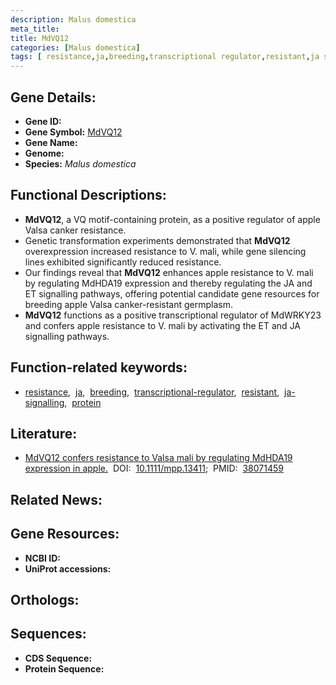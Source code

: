 ```yaml
---
description: Malus domestica
meta_title:
title: MdVQ12
categories: [Malus domestica]
tags: [ resistance,ja,breeding,transcriptional regulator,resistant,ja signalling,protein ]
---
```


## Gene Details:
- **Gene ID:** []()
- **Gene Symbol:** <u>MdVQ12</u>
- **Gene Name:** 
- **Genome:** []()
- **Species:** *Malus domestica*

## Functional Descriptions:
   - **MdVQ12**, a VQ motif-containing protein, as a positive regulator of apple Valsa canker resistance.
   - Genetic transformation experiments demonstrated that **MdVQ12** overexpression increased resistance to V. mali, while gene silencing lines exhibited significantly reduced resistance. 
   - Our findings reveal that **MdVQ12** enhances apple resistance to V. mali by regulating MdHDA19 expression and thereby regulating the JA and ET signalling pathways, offering potential candidate gene resources for breeding apple Valsa canker-resistant germplasm.
   - **MdVQ12** functions as a positive transcriptional regulator of MdWRKY23 and confers apple resistance to V. mali by activating the ET and JA signalling pathways.

## Function-related keywords:
   - [resistance](/tags/resistance/),&nbsp;&nbsp;[ja](/tags/ja/),&nbsp;&nbsp;[breeding](/tags/breeding/),&nbsp;&nbsp;[transcriptional-regulator](/tags/transcriptional-regulator/),&nbsp;&nbsp;[resistant](/tags/resistant/),&nbsp;&nbsp;[ja-signalling](/tags/ja-signalling/),&nbsp;&nbsp;[protein](/tags/protein/)

## Literature:
   - [MdVQ12 confers resistance to Valsa mali by regulating MdHDA19 expression in apple.](https://doi.org/10.1111/mpp.13411)&nbsp;&nbsp;DOI:&nbsp;&nbsp;[10.1111/mpp.13411](https://doi.org/10.1111/mpp.13411);&nbsp;&nbsp;PMID:&nbsp;&nbsp;[38071459](https://pubmed.ncbi.nlm.nih.gov/38071459/)

## Related News:

## Gene Resources:
- **NCBI ID:**  [](https://www.ncbi.nlm.nih.gov/gene/?term=)
- **UniProt accessions:**  [](https://www.uniprot.org/uniprotkb//entry)

## Orthologs:

## Sequences:
- **CDS Sequence:**
- **Protein Sequence:**
